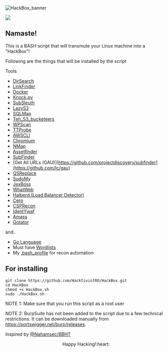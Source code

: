 ![HackBox_banner](https://github.com/HacktivistRO/HackBox/assets/49992837/a58ab85e-01e4-4f52-ad68-cf1d56728b44)

![](https://komarev.com/ghpvc/?username=HacktivistRO&style=for-the-badge)

## Namaste! 
This is a BASH script that will transmute your Linux machine into a "HackBox"!

Following are the things that will be installed by the script

Tools
- [DirSearch](https://github.com/maurosoria/dirsearch)
- [LinkFinder](https://github.com/GerbenJavado/LinkFinder)
- [Docker](https://www.docker.com/)
- [Knock.py](https://github.com/guelfoweb/knock)
- [SubSleuth](https://github.com/HacktivistRO/SubSleuth)
- [LazyS3](https://github.com/nahamsec/lazys3)
- [SQLMap](https://github.com/sqlmapproject/sqlmap)
- [Teh_S3_bucketeers](https://github.com/tomdev/teh_s3_bucketeers)
- [WPScan](https://github.com/wpscanteam/wpscan)
- [TTProbe](https://github.com/tomnomnom/httprobe)
- [AWSCLI](https://aws.amazon.com/cli/)
- [Chromium](https://www.chromium.org/)
- [NMap](https://nmap.org/)
- [Assetfinder](https://github.com/tomnomnom/assetfinder)
- [SubFinder](https://github.com/projectdiscovery/subfinder)
- [Get All URLs (GAU)](https://github.com/projectdiscovery/subfinder](https://github.com/lc/gau)
- [QSReplace](https://github.com/tomnomnom/qsreplace)
- [SudoMy](https://github.com/screetsec/Sudomy)
- [JexBoss](https://github.com/joaomatosf/jexboss)
- [WhatWeb](https://github.com/urbanadventurer/WhatWeb)
- [Halberd (Load Balancer Detector)](https://github.com/jmbr/halberd)
- [Cero](https://github.com/glebarez/cero)
- [CSPRecon](https://github.com/edoardottt/csprecon)
- [IdentYwaf](https://github.com/stamparm/identYwaf)
- [Amass](https://github.com/owasp-amass/amass)
- [Gotator](https://github.com/Josue87/gotator)

and..

- [Go Language](https://go.dev/)
- Must have [Wordlists](https://github.com/HacktivistRO/Bug-Bounty-Wordlists)
- My [.bash_profile](https://github.com/HacktivistRO/recon_profile/) for recon automation

For installing
----------
    git clone https://github.com/HacktivistRO/HackBox.git
    cd HackBox
    chmod +x HackBox.sh
    sudo ./HackBox.sh

NOTE 1: Make sure that you run this script as a root user

NOTE 2: BurpSuite has not been added to the script due to a few technical restrictions. It can be downloaded manually from https://portswigger.net/burp/releases.

Inspired by [@Nahamsec/BBHT](https://github.com/nahamsec/bbht)

<p align="center">
Happy Hacking!:heart:
</p> 
